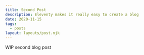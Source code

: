 ```yaml
---
title: Second Post
description: Eleventy makes it really easy to create a blog
date: 2020-11-15
tags:
  - posts
layout: layouts/post.njk
---
```


WIP second blog post  